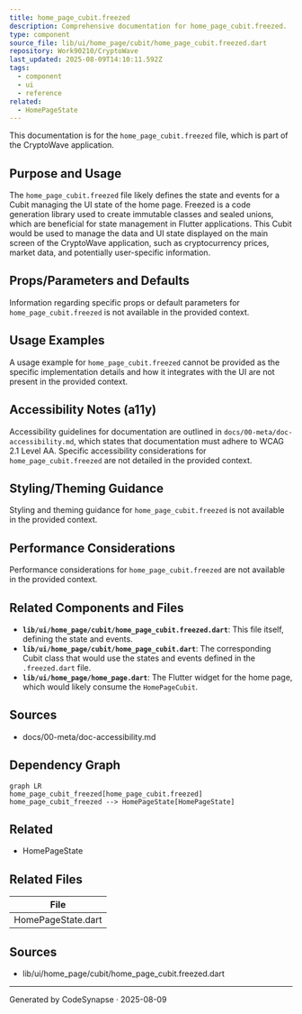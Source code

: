 ```yaml
---
title: home_page_cubit.freezed
description: Comprehensive documentation for home_page_cubit.freezed.
type: component
source_file: lib/ui/home_page/cubit/home_page_cubit.freezed.dart
repository: Work90210/CryptoWave
last_updated: 2025-08-09T14:10:11.592Z
tags:
  - component
  - ui
  - reference
related:
  - HomePageState
---
```

This documentation is for the `home_page_cubit.freezed` file, which is part of the CryptoWave application.

## Purpose and Usage

The `home_page_cubit.freezed` file likely defines the state and events for a Cubit managing the UI state of the home page. Freezed is a code generation library used to create immutable classes and sealed unions, which are beneficial for state management in Flutter applications. This Cubit would be used to manage the data and UI state displayed on the main screen of the CryptoWave application, such as cryptocurrency prices, market data, and potentially user-specific information.

## Props/Parameters and Defaults

Information regarding specific props or default parameters for `home_page_cubit.freezed` is not available in the provided context.

## Usage Examples

A usage example for `home_page_cubit.freezed` cannot be provided as the specific implementation details and how it integrates with the UI are not present in the provided context.

## Accessibility Notes (a11y)

Accessibility guidelines for documentation are outlined in `docs/00-meta/doc-accessibility.md`, which states that documentation must adhere to WCAG 2.1 Level AA. Specific accessibility considerations for `home_page_cubit.freezed` are not detailed in the provided context.

## Styling/Theming Guidance

Styling and theming guidance for `home_page_cubit.freezed` is not available in the provided context.

## Performance Considerations

Performance considerations for `home_page_cubit.freezed` are not available in the provided context.

## Related Components and Files

*   **`lib/ui/home_page/cubit/home_page_cubit.freezed.dart`**: This file itself, defining the state and events.
*   **`lib/ui/home_page/cubit/home_page_cubit.dart`**: The corresponding Cubit class that would use the states and events defined in the `.freezed.dart` file.
*   **`lib/ui/home_page/home_page.dart`**: The Flutter widget for the home page, which would likely consume the `HomePageCubit`.

## Sources

*   docs/00-meta/doc-accessibility.md

## Dependency Graph

```mermaid
graph LR
home_page_cubit_freezed[home_page_cubit.freezed]
home_page_cubit_freezed --> HomePageState[HomePageState]
```


## Related
- HomePageState

## Related Files

| File |
|---|
| HomePageState.dart |

## Sources
- lib/ui/home_page/cubit/home_page_cubit.freezed.dart

---
Generated by CodeSynapse · 2025-08-09